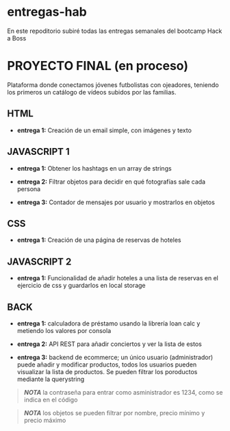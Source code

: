 # entregas-hab

En este repoditorio subiré todas las entregas semanales del bootcamp Hack a Boss

# PROYECTO FINAL (en proceso)
Plataforma donde conectamos jóvenes futbolistas con ojeadores,  teniendo los primeros un catálogo de vídeos subidos por las familias.

## HTML
- **entrega 1:** Creación de un email simple, con imágenes y texto

## JAVASCRIPT 1
- **entrega 1:** Obtener los hashtags en un array de strings

- **entrega 2:** Filtrar objetos para decidir en qué fotografías sale cada persona

- **entrega 3:** Contador de mensajes por usuario y mostrarlos en objetos

## CSS
- **entrega 1:** Creación de una página de reservas de hoteles

## JAVASCRIPT 2
- **entrega 1:** Funcionalidad de añadir hoteles a una lista de reservas en el ejercicio de css y guardarlos en local storage

## BACK
- **entrega 1:** calculadora de préstamo usando la librería loan calc y metiendo los valores por consola

- **entrega 2:** API REST para añadir conciertos y ver la lista de estos

- **entrega 3:** backend de ecommerce; un único usuario (administrador) puede añadir y modificar productos, todos los
                usuarios pueden visualizar la lista de productos. Se pueden filtrar los poroductos mediante la querystring
 >***NOTA*** la contraseña para entrar como asministrador es 1234, como se indica en el código

 >***NOTA*** los objetos se pueden filtrar por nombre, precio mínimo y precio máximo